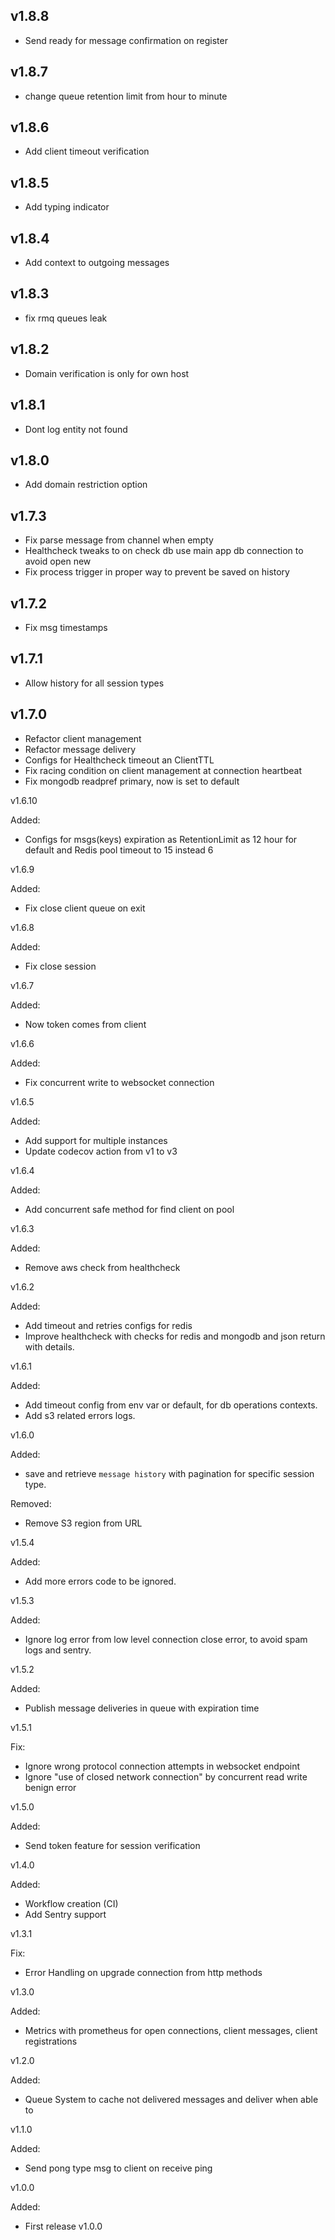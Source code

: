v1.8.8
----------
 * Send ready for message confirmation on register

v1.8.7
----------
 * change queue retention limit from hour to minute

v1.8.6
----------
 * Add client timeout verification

v1.8.5
----------
 * Add typing indicator

v1.8.4
----------
 * Add context to outgoing messages

v1.8.3
----------
 * fix rmq queues leak

v1.8.2
----------
 * Domain verification is only for own host

v1.8.1
----------
 * Dont log entity not found

v1.8.0
----------
 * Add domain restriction option

v1.7.3
----------
 * Fix parse message from channel when empty
 * Healthcheck tweaks to on check db use main app db connection to avoid open new
 * Fix process trigger in proper way to prevent be saved on history

v1.7.2
----------
 * Fix msg timestamps

v1.7.1
----------
 * Allow history for all session types

v1.7.0
----------
 * Refactor client management
 * Refactor message delivery
 * Configs for Healthcheck timeout an ClientTTL
 * Fix racing condition on client management at connection heartbeat
 * Fix mongodb readpref primary, now is set to default

v1.6.10

Added:
- Configs for msgs(keys) expiration as RetentionLimit as 12 hour for default and Redis pool timeout to 15 instead 6

v1.6.9

Added:
- Fix close client queue on exit

v1.6.8

Added:
- Fix close session

v1.6.7

Added:
- Now token comes from client

v1.6.6

Added:
- Fix concurrent write to websocket connection

v1.6.5

Added:
- Add support for multiple instances
- Update codecov action from v1 to v3

v1.6.4

Added:
- Add concurrent safe method for find client on pool

v1.6.3

Added:
- Remove aws check from healthcheck

v1.6.2

Added:
- Add timeout and retries configs for redis
- Improve healthcheck with checks for redis and mongodb and json return with details.

v1.6.1

Added:
- Add timeout config from env var or default, for db operations contexts.
- Add s3 related errors logs.

v1.6.0

Added:
- save and retrieve `message history` with pagination for specific session type.

Removed:
- Remove S3 region from URL

v1.5.4

Added:
- Add more errors code to be ignored.

v1.5.3

Added:
- Ignore log error from low level connection close error, to avoid spam logs and sentry.

v1.5.2

Added:
- Publish message deliveries in queue with expiration time

v1.5.1

Fix:
- Ignore wrong protocol connection  attempts in websocket endpoint
- Ignore "use of closed network connection" by concurrent read write benign error
  
v1.5.0

Added:
- Send token feature for session verification

v1.4.0

Added:
- Workflow creation (CI)
- Add Sentry support

v1.3.1

Fix:
- Error Handling on upgrade connection from http methods

v1.3.0

Added:
- Metrics with prometheus for open connections, client messages, client registrations

v1.2.0

Added:
- Queue System to cache not delivered messages and deliver when able to

v1.1.0

Added:
- Send pong type msg to client on receive ping 

v1.0.0

Added:
- First release v1.0.0
